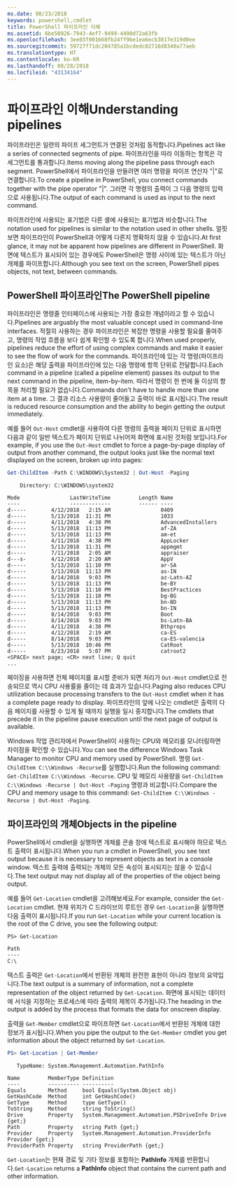```yaml
---
ms.date: 08/23/2018
keywords: powershell,cmdlet
title: PowerShell 파이프라인 이해
ms.assetid: 6be50926-7943-4ef7-9499-4490d72a63fb
ms.openlocfilehash: 3ee03f001668fb24ff9be1ea6ecb3817e319d0ee
ms.sourcegitcommit: 59727f71dc204785a1bcdedc02716d8340a77aeb
ms.translationtype: HT
ms.contentlocale: ko-KR
ms.lasthandoff: 08/28/2018
ms.locfileid: "43134164"
---
```

# <a name="understanding-pipelines"></a><span data-ttu-id="6aede-103">파이프라인 이해</span><span class="sxs-lookup"><span data-stu-id="6aede-103">Understanding pipelines</span></span>

<span data-ttu-id="6aede-104">파이프라인은 일련의 파이프 세그먼트가 연결된 것처럼 동작합니다.</span><span class="sxs-lookup"><span data-stu-id="6aede-104">Pipelines act like a series of connected segments of pipe.</span></span> <span data-ttu-id="6aede-105">파이프라인을 따라 이동하는 항목은 각 세그먼트를 통과합니다.</span><span class="sxs-lookup"><span data-stu-id="6aede-105">Items moving along the pipeline pass through each segment.</span></span> <span data-ttu-id="6aede-106">PowerShell에서 파이프라인을 만들려면 여러 명령을 파이프 연산자 "|"로 연결합니다.</span><span class="sxs-lookup"><span data-stu-id="6aede-106">To create a pipeline in PowerShell, you connect commands together with the pipe operator "|".</span></span> <span data-ttu-id="6aede-107">그러면 각 명령의 출력이 그 다음 명령의 입력으로 사용됩니다.</span><span class="sxs-lookup"><span data-stu-id="6aede-107">The output of each command is used as input to the next command.</span></span>

<span data-ttu-id="6aede-108">파이프라인에 사용되는 표기법은 다른 셸에 사용되는 표기법과 비슷합니다.</span><span class="sxs-lookup"><span data-stu-id="6aede-108">The notation used for pipelines is similar to the notation used in other shells.</span></span> <span data-ttu-id="6aede-109">얼핏 보면 파이프라인이 PowerShell과 어떻게 다른지 명확하지 않을 수 있습니다.</span><span class="sxs-lookup"><span data-stu-id="6aede-109">At first glance, it may not be apparent how pipelines are different in PowerShell.</span></span> <span data-ttu-id="6aede-110">화면에 텍스트가 표시되어 있는 경우에도 PowerShell은 명령 사이에 있는 텍스트가 아닌 개체를 파이프합니다.</span><span class="sxs-lookup"><span data-stu-id="6aede-110">Although you see text on the screen, PowerShell pipes objects, not text, between commands.</span></span>

## <a name="the-powershell-pipeline"></a><span data-ttu-id="6aede-111">PowerShell 파이프라인</span><span class="sxs-lookup"><span data-stu-id="6aede-111">The PowerShell pipeline</span></span>

<span data-ttu-id="6aede-112">파이프라인은 명령줄 인터페이스에 사용되는 가장 중요한 개념이라고 할 수 있습니다.</span><span class="sxs-lookup"><span data-stu-id="6aede-112">Pipelines are arguably the most valuable concept used in command-line interfaces.</span></span> <span data-ttu-id="6aede-113">적절히 사용하는 경우 파이프라인은 복잡한 명령을 사용할 필요를 줄여주고, 명령의 작업 흐름을 보다 쉽게 확인할 수 있도록 합니다.</span><span class="sxs-lookup"><span data-stu-id="6aede-113">When used properly, pipelines reduce the effort of using complex commands and make it easier to see the flow of work for the commands.</span></span> <span data-ttu-id="6aede-114">파이프라인에 있는 각 명령(파이프라인 요소)은 해당 출력을 파이프라인에 있는 다음 명령에 항목 단위로 전달합니다.</span><span class="sxs-lookup"><span data-stu-id="6aede-114">Each command in a pipeline (called a pipeline element) passes its output to the next command in the pipeline, item-by-item.</span></span> <span data-ttu-id="6aede-115">따라서 명령이 한 번에 둘 이상의 항목을 처리할 필요가 없습니다.</span><span class="sxs-lookup"><span data-stu-id="6aede-115">Commands don't have to handle more than one item at a time.</span></span> <span data-ttu-id="6aede-116">그 결과 리소스 사용량이 줄어들고 출력이 바로 표시됩니다.</span><span class="sxs-lookup"><span data-stu-id="6aede-116">The result is reduced resource consumption and the ability to begin getting the output immediately.</span></span>

<span data-ttu-id="6aede-117">예를 들어 `Out-Host` cmdlet을 사용하여 다른 명령의 출력을 페이지 단위로 표시하면 다음과 같이 일반 텍스트가 페이지 단위로 나뉘어져 화면에 표시된 것처럼 보입니다.</span><span class="sxs-lookup"><span data-stu-id="6aede-117">For example, if you use the `Out-Host` cmdlet to force a page-by-page display of output from another command, the output looks just like the normal text displayed on the screen, broken up into pages:</span></span>

```powershell
Get-ChildItem -Path C:\WINDOWS\System32 | Out-Host -Paging
```

```Output
    Directory: C:\WINDOWS\system32

Mode                LastWriteTime         Length Name
----                -------------         ------ ----
d-----        4/12/2018   2:15 AM                0409
d-----        5/13/2018  11:31 PM                1033
d-----        4/11/2018   4:38 PM                AdvancedInstallers
d-----        5/13/2018  11:13 PM                af-ZA
d-----        5/13/2018  11:13 PM                am-et
d-----        4/11/2018   4:38 PM                AppLocker
d-----        5/13/2018  11:31 PM                appmgmt
d-----        7/11/2018   2:05 AM                appraiser
d---s-        4/12/2018   2:20 AM                AppV
d-----        5/13/2018  11:10 PM                ar-SA
d-----        5/13/2018  11:13 PM                as-IN
d-----        8/14/2018   9:03 PM                az-Latn-AZ
d-----        5/13/2018  11:13 PM                be-BY
d-----        5/13/2018  11:10 PM                BestPractices
d-----        5/13/2018  11:10 PM                bg-BG
d-----        5/13/2018  11:13 PM                bn-BD
d-----        5/13/2018  11:13 PM                bn-IN
d-----        8/14/2018   9:03 PM                Boot
d-----        8/14/2018   9:03 PM                bs-Latn-BA
d-----        4/11/2018   4:38 PM                Bthprops
d-----        4/12/2018   2:19 AM                ca-ES
d-----        8/14/2018   9:03 PM                ca-ES-valencia
d-----        5/13/2018  10:46 PM                CatRoot
d-----        8/23/2018   5:07 PM                catroot2
<SPACE> next page; <CR> next line; Q quit
...
```

<span data-ttu-id="6aede-118">페이징을 사용하면 전체 페이지를 표시할 준비가 되면 처리가 `Out-Host` cmdlet으로 전송되므로 역시 CPU 사용률을 줄이는 데 효과가 있습니다.</span><span class="sxs-lookup"><span data-stu-id="6aede-118">Paging also reduces CPU utilization because processing transfers to the `Out-Host` cmdlet when it has a complete page ready to display.</span></span> <span data-ttu-id="6aede-119">파이프라인의 앞에 나오는 cmdlet은 출력의 다음 페이지를 사용할 수 있게 될 때까지 실행을 일시 중지합니다.</span><span class="sxs-lookup"><span data-stu-id="6aede-119">The cmdlets that precede it in the pipeline pause execution until the next page of output is available.</span></span>

<span data-ttu-id="6aede-120">Windows 작업 관리자에서 PowerShell이 사용하는 CPU와 메모리를 모니터링하면 차이점을 확인할 수 있습니다.</span><span class="sxs-lookup"><span data-stu-id="6aede-120">You can see the difference Windows Task Manager to monitor CPU and memory used by PowerShell.</span></span> <span data-ttu-id="6aede-121">명령 `Get-ChildItem C:\\Windows -Recurse`를 실행합니다.</span><span class="sxs-lookup"><span data-stu-id="6aede-121">Run the following command: `Get-ChildItem C:\\Windows -Recurse`.</span></span> <span data-ttu-id="6aede-122">CPU 및 메모리 사용량을 `Get-ChildItem C:\\Windows -Recurse | Out-Host -Paging` 명령과 비교합니다.</span><span class="sxs-lookup"><span data-stu-id="6aede-122">Compare the CPU and memory usage to this command: `Get-ChildItem C:\\Windows -Recurse | Out-Host -Paging`.</span></span>

## <a name="objects-in-the-pipeline"></a><span data-ttu-id="6aede-123">파이프라인의 개체</span><span class="sxs-lookup"><span data-stu-id="6aede-123">Objects in the pipeline</span></span>

<span data-ttu-id="6aede-124">PowerShell에서 cmdlet을 실행하면 개체를 콘솔 창에 텍스트로 표시해야 하므로 텍스트 출력이 표시됩니다.</span><span class="sxs-lookup"><span data-stu-id="6aede-124">When you run a cmdlet in PowerShell, you see text output because it is necessary to represent objects as text in a console window.</span></span> <span data-ttu-id="6aede-125">텍스트 출력에 출력되는 개체의 모든 속성이 표시되지는 않을 수 있습니다.</span><span class="sxs-lookup"><span data-stu-id="6aede-125">The text output may not display all of the properties of the object being output.</span></span>

<span data-ttu-id="6aede-126">예를 들어 `Get-Location` cmdlet을 고려해보세요.</span><span class="sxs-lookup"><span data-stu-id="6aede-126">For example, consider the `Get-Location` cmdlet.</span></span> <span data-ttu-id="6aede-127">현재 위치가 C 드라이브의 루트인 경우 `Get-Location`을 실행하면 다음 출력이 표시됩니다.</span><span class="sxs-lookup"><span data-stu-id="6aede-127">If you run `Get-Location` while your current location is the root of the C drive, you see the following output:</span></span>

```
PS> Get-Location

Path
----
C:\
```

<span data-ttu-id="6aede-128">텍스트 출력은 `Get-Location`에서 반환된 개체의 완전한 표현이 아니라 정보의 요약입니다.</span><span class="sxs-lookup"><span data-stu-id="6aede-128">The text output is a summary of information, not a complete representation of the object returned by `Get-Location`.</span></span> <span data-ttu-id="6aede-129">화면에 표시되는 데이터에 서식을 지정하는 프로세스에 따라 출력의 제목이 추가됩니다.</span><span class="sxs-lookup"><span data-stu-id="6aede-129">The heading in the output is added by the process that formats the data for onscreen display.</span></span>

<span data-ttu-id="6aede-130">출력을 `Get-Member` cmdlet으로 파이프하면 `Get-Location`에서 반환된 개체에 대한 정보가 표시됩니다.</span><span class="sxs-lookup"><span data-stu-id="6aede-130">When you pipe the output to the `Get-Member` cmdlet you get information about the object returned by `Get-Location`.</span></span>

```powershell
PS> Get-Location | Get-Member
```

```Output
   TypeName: System.Management.Automation.PathInfo

Name         MemberType Definition
----         ---------- ----------
Equals       Method     bool Equals(System.Object obj)
GetHashCode  Method     int GetHashCode()
GetType      Method     type GetType()
ToString     Method     string ToString()
Drive        Property   System.Management.Automation.PSDriveInfo Drive {get;}
Path         Property   string Path {get;}
Provider     Property   System.Management.Automation.ProviderInfo Provider {get;}
ProviderPath Property   string ProviderPath {get;}
```

<span data-ttu-id="6aede-131">`Get-Location`는 현재 경로 및 기타 정보를 포함하는 **PathInfo** 개체를 반환합니다.</span><span class="sxs-lookup"><span data-stu-id="6aede-131">`Get-Location` returns a **PathInfo** object that contains the current path and other information.</span></span>
